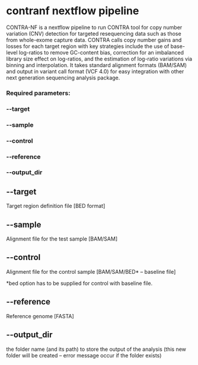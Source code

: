 # contranf nextflow pipeline

CONTRA-NF is a nextflow pipeline to run CONTRA tool for copy number variation (CNV) detection for targeted resequencing data such as those from whole-exome capture data. CONTRA calls copy number gains and losses for each target region with key strategies include the use of base-level log-ratios to remove GC-content bias, correction for an imbalanced library size effect on log-ratios, and the estimation of log-ratio variations via binning and interpolation. It takes standard alignment formats (BAM/SAM) and output in variant call format (VCF 4.0) for easy integration with other next generation sequencing analysis package.

### Required parameters:

### --target
### --sample
### --control
### --reference
### --output_dir


## --target

Target region definition file [BED format]

## --sample

Alignment file for the test sample [BAM/SAM]

## --control 

Alignment file for the control sample [BAM/SAM/BED* – baseline file]

*bed option has to be supplied for control with baseline file.

## --reference

Reference genome [FASTA]

## --output_dir

the folder name (and its path) to store the output of the analysis (this new folder will be created – error message occur if the folder exists)
